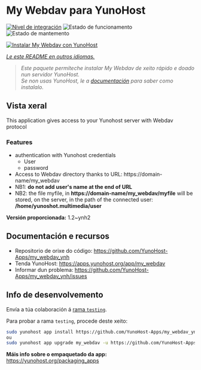 <!--
NOTA: Este README foi creado automáticamente por <https://github.com/YunoHost/apps/tree/master/tools/readme_generator>
NON debe editarse manualmente.
-->

# My Webdav para YunoHost

[![Nivel de integración](https://dash.yunohost.org/integration/my_webdav.svg)](https://ci-apps.yunohost.org/ci/apps/my_webdav/) ![Estado de funcionamento](https://ci-apps.yunohost.org/ci/badges/my_webdav.status.svg) ![Estado de mantemento](https://ci-apps.yunohost.org/ci/badges/my_webdav.maintain.svg)

[![Instalar My Webdav con YunoHost](https://install-app.yunohost.org/install-with-yunohost.svg)](https://install-app.yunohost.org/?app=my_webdav)

*[Le este README en outros idiomas.](./ALL_README.md)*

> *Este paquete permíteche instalar My Webdav de xeito rápido e doado nun servidor YunoHost.*  
> *Se non usas YunoHost, le a [documentación](https://yunohost.org/install) para saber como instalalo.*

## Vista xeral

This application gives access to your Yunohost server with Webdav protocol

### Features

* authentication with Yunohost credentials
	* User
	* password
* Access to Webdav directory thanks to  URL: https://domain-name/my_webdav
* NB1: **do not add user's name at the end of URL**
* NB2: the file myfile, in  **https://domain-name/my_webdav/myfile**
will be stored, on the server, in the path of the connected user: **/home/yunoshot.multimedia/user**



**Versión proporcionada:** 1.2~ynh2
## Documentación e recursos

- Repositorio de orixe do código: <https://github.com/YunoHost-Apps/my_webdav_ynh>
- Tenda YunoHost: <https://apps.yunohost.org/app/my_webdav>
- Informar dun problema: <https://github.com/YunoHost-Apps/my_webdav_ynh/issues>

## Info de desenvolvemento

Envía a túa colaboración á [rama `testing`](https://github.com/YunoHost-Apps/my_webdav_ynh/tree/testing).

Para probar a rama `testing`, procede deste xeito:

```bash
sudo yunohost app install https://github.com/YunoHost-Apps/my_webdav_ynh/tree/testing --debug
ou
sudo yunohost app upgrade my_webdav -u https://github.com/YunoHost-Apps/my_webdav_ynh/tree/testing --debug
```

**Máis info sobre o empaquetado da app:** <https://yunohost.org/packaging_apps>
